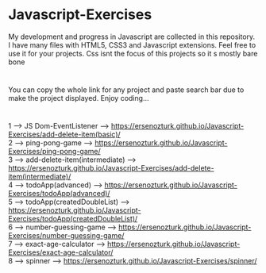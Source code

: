 # Javascript-Exercises
My development and progress in Javascript are collected in this repository.  
I have many files with HTML5, CSS3 and Javascript extensions.  Feel free to use it for your projects.
Css isnt the focus of this projects so it s mostly bare bone
#
You can copy the whole link for any project and paste search bar due to make the project displayed.
Enjoy coding...
#

1 --> JS Dom-EventListener --> https://ersenozturk.github.io/Javascript-Exercises/add-delete-item(basic)/  
2 --> ping-pong-game --> https://ersenozturk.github.io/Javascript-Exercises/ping-pong-game/  
3 --> add-delete-item(intermediate) --> https://ersenozturk.github.io/Javascript-Exercises/add-delete-item(intermediate)/  
4 --> todoApp(advanced) --> https://ersenozturk.github.io/Javascript-Exercises/todoApp(advanced)/  
5 --> todoApp(createdDoubleList) --> https://ersenozturk.github.io/Javascript-Exercises/todoApp(createdDoubleList)/  
6 --> number-guessing-game --> https://ersenozturk.github.io/Javascript-Exercises/number-guessing-game/  
7 --> exact-age-calculator --> https://ersenozturk.github.io/Javascript-Exercises/exact-age-calculator/  
8 --> spinner --> https://ersenozturk.github.io/Javascript-Exercises/spinner/
